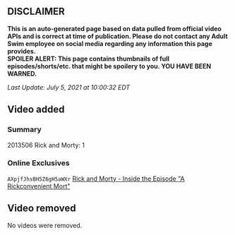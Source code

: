 ## DISCLAIMER
**This is an auto-generated page based on data pulled from official video APIs and is correct at time of publication. Please do not contact any Adult Swim employee on social media regarding any information this page provides.**  
**SPOILER ALERT: This page contains thumbnails of full episodes/shorts/etc. that might be spoilery to you. YOU HAVE BEEN WARNED.**  

_Last Update: July 5, 2021 at 10:00:32 EDT_
## Video added
### Summary
2013506 Rick and Morty: 1  
### Online Exclusives
`AXpjfJhsBH5Z6gH5aWXr` [Rick and Morty - Inside the Episode "A Rickconvenient Mort"](https://www.adultswim.com/videos/rick-and-morty/inside-the-episode-a-rickconvenient-mort)  
## Video removed
No videos were removed.  
